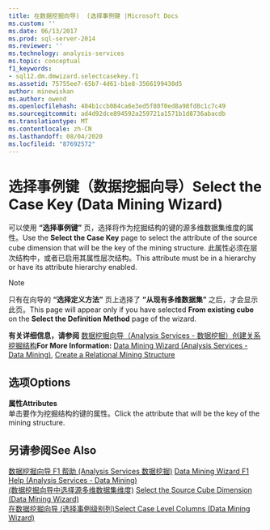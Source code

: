 ```yaml
---
title: 在数据挖掘向导)  (选择事例键 |Microsoft Docs
ms.custom: ''
ms.date: 06/13/2017
ms.prod: sql-server-2014
ms.reviewer: ''
ms.technology: analysis-services
ms.topic: conceptual
f1_keywords:
- sql12.dm.dmwizard.selectcasekey.f1
ms.assetid: 75755ee7-65b7-4d61-b1e8-3566199430d5
author: minewiskan
ms.author: owend
ms.openlocfilehash: 484b1ccb084ca6e3ed5f80f0ed8a98fd8c1c7c49
ms.sourcegitcommit: ad4d92dce894592a259721a1571b1d8736abacdb
ms.translationtype: MT
ms.contentlocale: zh-CN
ms.lasthandoff: 08/04/2020
ms.locfileid: "87692572"
---
```

# <a name="select-the-case-key-data-mining-wizard"></a><span data-ttu-id="a87f5-102">选择事例键（数据挖掘向导）</span><span class="sxs-lookup"><span data-stu-id="a87f5-102">Select the Case Key (Data Mining Wizard)</span></span>
  <span data-ttu-id="a87f5-103">可以使用 **“选择事例键”** 页，选择将作为挖掘结构的键的源多维数据集维度的属性。</span><span class="sxs-lookup"><span data-stu-id="a87f5-103">Use the **Select the Case Key** page to select the attribute of the source cube dimension that will be the key of the mining structure.</span></span> <span data-ttu-id="a87f5-104">此属性必须在层次结构中，或者已启用其属性层次结构。</span><span class="sxs-lookup"><span data-stu-id="a87f5-104">This attribute must be in a hierarchy or have its attribute hierarchy enabled.</span></span>  
  
> [!NOTE]  
>  <span data-ttu-id="a87f5-105"> 只有在向导的 **“选择定义方法”** 页上选择了 **“从现有多维数据集”** 之后，才会显示此页。</span><span class="sxs-lookup"><span data-stu-id="a87f5-105">This page will appear only if you have selected **From existing cube** on the **Select the Definition Method** page of the wizard.</span></span>  
  
 <span data-ttu-id="a87f5-106">**有关详细信息，请参阅** [数据挖掘向导（Analysis Services - 数据挖掘）](data-mining/data-mining-wizard-analysis-services-data-mining.md)[创建关系挖掘结构](data-mining/create-a-relational-mining-structure.md)</span><span class="sxs-lookup"><span data-stu-id="a87f5-106">**For More Information:** [Data Mining Wizard &#40;Analysis Services - Data Mining&#41;](data-mining/data-mining-wizard-analysis-services-data-mining.md), [Create a Relational Mining Structure](data-mining/create-a-relational-mining-structure.md)</span></span>  
  
## <a name="options"></a><span data-ttu-id="a87f5-107">选项</span><span class="sxs-lookup"><span data-stu-id="a87f5-107">Options</span></span>  
 <span data-ttu-id="a87f5-108">**属性**</span><span class="sxs-lookup"><span data-stu-id="a87f5-108">**Attributes**</span></span>  
 <span data-ttu-id="a87f5-109">单击要作为挖掘结构的键的属性。</span><span class="sxs-lookup"><span data-stu-id="a87f5-109">Click the attribute that will be the key of the mining structure.</span></span>  
  
## <a name="see-also"></a><span data-ttu-id="a87f5-110">另请参阅</span><span class="sxs-lookup"><span data-stu-id="a87f5-110">See Also</span></span>  
 <span data-ttu-id="a87f5-111">[数据挖掘向导 F1 帮助 &#40;Analysis Services 数据挖掘&#41;](data-mining-wizard-f1-help-analysis-services-data-mining.md) </span><span class="sxs-lookup"><span data-stu-id="a87f5-111">[Data Mining Wizard F1 Help &#40;Analysis Services - Data Mining&#41;](data-mining-wizard-f1-help-analysis-services-data-mining.md) </span></span>  
 <span data-ttu-id="a87f5-112">[&#40;数据挖掘向导中选择源多维数据集维度&#41;](select-the-source-cube-dimension-data-mining-wizard.md) </span><span class="sxs-lookup"><span data-stu-id="a87f5-112">[Select the Source Cube Dimension &#40;Data Mining Wizard&#41;](select-the-source-cube-dimension-data-mining-wizard.md) </span></span>  
 [<span data-ttu-id="a87f5-113">在数据挖掘向导 &#40;选择事例级别列&#41;</span><span class="sxs-lookup"><span data-stu-id="a87f5-113">Select Case Level Columns &#40;Data Mining Wizard&#41;</span></span>](select-case-level-columns-data-mining-wizard.md)  
  
  
